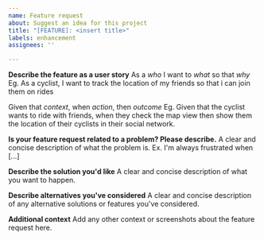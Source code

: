```yaml
---
name: Feature request
about: Suggest an idea for this project
title: "[FEATURE]: <insert title>"
labels: enhancement
assignees: ''

---
```


**Describe the feature as a user story**
As a *who* I want to *what* so that *why*
Eg. As a cyclist, I want to track the location of my friends so that i can join them on rides

Given that *context*, when *action*, then *outcome*
Eg. Given that the cyclist wants to ride with friends, when they check the map view then show them the location of their cyclists in their social network.

**Is your feature request related to a problem? Please describe.**
A clear and concise description of what the problem is. Ex. I'm always frustrated when [...]

**Describe the solution you'd like**
A clear and concise description of what you want to happen.

**Describe alternatives you've considered**
A clear and concise description of any alternative solutions or features you've considered.

**Additional context**
Add any other context or screenshots about the feature request here.
